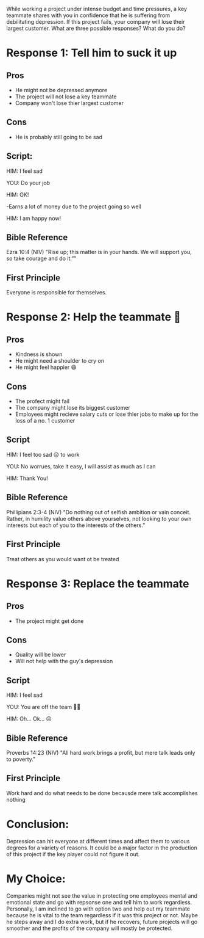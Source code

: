 While working a project under intense budget and time pressures, a key teammate shares with you in confidence that he is suffering from debilitating depression. If this project fails, your company will lose their largest customer. What are three possible responses? What do you do?

# Response 1: Tell him to suck it up

## Pros
* He might not be depressed anymore
* The project will not lose a key teammate
* Company won't lose thier largest customer

## Cons
* He is probably still going to be sad

## Script:
HIM: I feel sad

YOU: Do your job

HIM: OK!

-Earns a lot of money due to the project going so well

HIM: I am happy now!

## Bible Reference
Ezra 10:4 (NIV) "Rise up; this matter is in your hands. We will support you, so take courage and do it.”"

## First Principle
Everyone is responsible for themselves.

# Response 2: Help the teammate 🤱

## Pros
* Kindness is shown
* He might need a shoulder to cry on
* He might feel happier 😄  
  
## Cons
* The profect might fail
* The company might lose its biggest customer
* Employees might recieve salary cuts or lose thier jobs to make up for the loss of a no. 1 customer

## Script
HIM: I feel too sad 😢 to work

YOU: No worrues, take it easy, I will assist as much as I can

HIM: Thank You! 

## Bible Reference
Phillipians 2:3-4 (NIV) "Do nothing out of selfish ambition or vain conceit. Rather, in humility value others above yourselves, not looking to your own interests but each of you to the interests of the others."

## First Principle
Treat others as you would want ot be treated

# Response 3: Replace the teammate

## Pros
* The project might get done

## Cons
* Quality will be lower
* Will not help with the guy's depression

## Script
HIM: I feel sad

YOU: You are off the team 🙅‍♂️

HIM: Oh... Ok... ☹️

## Bible Reference
Proverbs 14:23 (NIV) "All hard work brings a profit, but mere talk leads only to poverty."

## First Principle
Work hard and do what needs to be done becausde mere talk accomplishes nothing

# Conclusion:
Depression can hit everyone at different times and affect them to various degrees for a variety of reasons. It could be a major factor in the production of this project if the key player could not figure it out.

# My Choice: 
Companies might not see the value in protecting one employees mental and emotional state and go with repsonse one and tell him to work regardless. Personally, I am inclined to go with option two and help out my teammate because he is vital to the team regardless if it was this project or not. Maybe he steps away and I do extra work, but if he recovers, future projects will go smoother and the profits of the company will mostly be protected.

